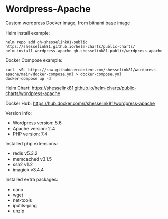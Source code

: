 # Wordpress-Apache

Custom wordpress Docker image, from bitnami base image

Helm install example:
```console
helm repo add gh-shesselink81-public https://shesselink81.github.io/helm-charts/public-charts/
helm install wordpress-apache gh-shesselink81-public/wordpress-apache
```

Docker Compose example:
```console
curl -sSL https://raw.githubusercontent.com/shesselink81/wordpress-apache/main/docker-compose.yml > docker-compose.yml
docker-compose up -d
```

Helm Chart:
https://shesselink81.github.io/helm-charts/public-charts/wordpress-apache

Docker Hub:
https://hub.docker.com/r/shesselink81/wordpress-apache

Version info:

* Wordpress version:  5.6
* Apache version:     2.4
* PHP version:        7.4

Installed php extensions:

* redis v5.3.2
* memcached v3.1.5
* ssh2 v1.2
* imagick v3.4.4
  
Installed extra packages:

* nano
* wget
* net-tools
* iputils-ping
* unzip